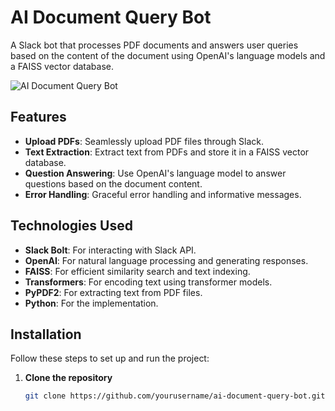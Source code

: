 # AI Document Query Bot

A Slack bot that processes PDF documents and answers user queries based on the content of the document using OpenAI's language models and a FAISS vector database.

![AI Document Query Bot](screenshots/bot_screenshot.png)  <!-- Add a screenshot of the bot in action -->

## Features

- **Upload PDFs**: Seamlessly upload PDF files through Slack.
- **Text Extraction**: Extract text from PDFs and store it in a FAISS vector database.
- **Question Answering**: Use OpenAI's language model to answer questions based on the document content.
- **Error Handling**: Graceful error handling and informative messages.

## Technologies Used

- **Slack Bolt**: For interacting with Slack API.
- **OpenAI**: For natural language processing and generating responses.
- **FAISS**: For efficient similarity search and text indexing.
- **Transformers**: For encoding text using transformer models.
- **PyPDF2**: For extracting text from PDF files.
- **Python**: For the implementation.

## Installation

Follow these steps to set up and run the project:

1. **Clone the repository**

   ```bash
   git clone https://github.com/yourusername/ai-document-query-bot.git
